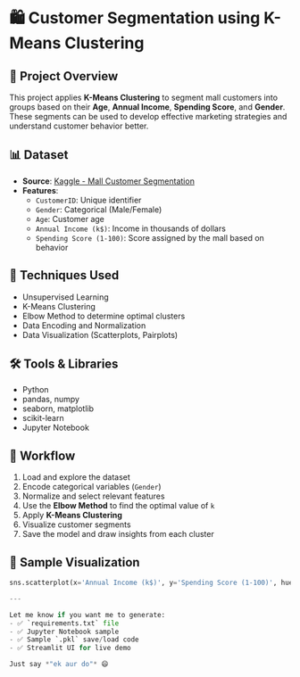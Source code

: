 # 🛍️ Customer Segmentation using K-Means Clustering

## 📌 Project Overview
This project applies **K-Means Clustering** to segment mall customers into groups based on their **Age**, **Annual Income**, **Spending Score**, and **Gender**. These segments can be used to develop effective marketing strategies and understand customer behavior better.

## 📊 Dataset
- **Source**: [Kaggle - Mall Customer Segmentation](https://www.kaggle.com/datasets/vjchoudhary7/customer-segmentation-tutorial-in-python)
- **Features**:
  - `CustomerID`: Unique identifier
  - `Gender`: Categorical (Male/Female)
  - `Age`: Customer age
  - `Annual Income (k$)`: Income in thousands of dollars
  - `Spending Score (1-100)`: Score assigned by the mall based on behavior

## 🧠 Techniques Used
- Unsupervised Learning
- K-Means Clustering
- Elbow Method to determine optimal clusters
- Data Encoding and Normalization
- Data Visualization (Scatterplots, Pairplots)

## 🛠️ Tools & Libraries
- Python
- pandas, numpy
- seaborn, matplotlib
- scikit-learn
- Jupyter Notebook

## 🔁 Workflow
1. Load and explore the dataset
2. Encode categorical variables (`Gender`)
3. Normalize and select relevant features
4. Use the **Elbow Method** to find the optimal value of `k`
5. Apply **K-Means Clustering**
6. Visualize customer segments
7. Save the model and draw insights from each cluster

## 📸 Sample Visualization

```python
sns.scatterplot(x='Annual Income (k$)', y='Spending Score (1-100)', hue='Cluster', data=df, palette='Set2')

---

Let me know if you want me to generate:
- ✅ `requirements.txt` file  
- ✅ Jupyter Notebook sample  
- ✅ Sample `.pkl` save/load code  
- ✅ Streamlit UI for live demo

Just say *"ek aur do"* 😄
